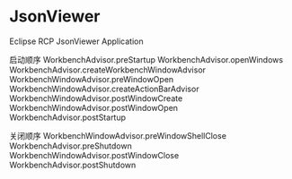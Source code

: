 # JsonViewer
Eclipse RCP JsonViewer Application


启动顺序
WorkbenchAdvisor.preStartup
WorkbenchAdvisor.openWindows
WorkbenchAdvisor.createWorkbenchWindowAdvisor  
WorkbenchWindowAdvisor.preWindowOpen
WorkbenchWindowAdvisor.createActionBarAdvisor
WorkbenchWindowAdvisor.postWindowCreate
WorkbenchWindowAdvisor.postWindowOpen
WorkbenchAdvisor.postStartup




关闭顺序
WorkbenchWindowAdvisor.preWindowShellClose
WorkbenchAdvisor.preShutdown
WorkbenchWindowAdvisor.postWindowClose
WorkbenchAdvisor.postShutdown 